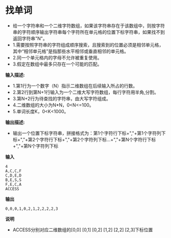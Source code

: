 # 找单词

- 给一个字符串和一个二维字符数组，如果该字符串存在于该数组中，则按字符串的字符顺序输出字符串每个字符所在单元格的位置下标字符串，如果找不到返回字符串"N"。
- 1.需要按照字符串的字符组成顺序搜索，且搜索到的位置必须是相邻单元格，其中“相邻单元格”是指那些水平相邻或垂直相邻的单元格。
- 2.同一个单元格内的字母不允许被重复使用。
- 3.假定在数组中最多只存在一个可能的匹配。

**输入描述:**

- 1.第1行为一个数字（N）指示二维数组在后续输入所占的行数。
- 2.第2行到第N+1行输入为一个二维大写字符数组，每行字符用半角,分割。
- 3.第N+2行为待查找的字符串，由大写字符组成。
- 4.二维数组的大小为N*N，0<N<=100。
- 5.单词长度K，0<K<1000。

**输出描述:**

- 输出一个位置下标字符串，拼接格式为：第1个字符行下标+","+第1个字符列下标+","+第2个字符行下标+","+第2个字符列下标...+","+第N个字符行下标+","+第N个字符列下标

**输入**

```
4
A,C,C,F
C,D,E,D
B,E,S,S
F,E,C,A
ACCESS
```

**输出**

```
0,0,0,1,0,2,1,2,2,2,2,3
```

**说明**

- ACCESS分别对应二维数组的[0,0] [0,1] [0,2] [1,2] [2,2] [2,3]下标位置


